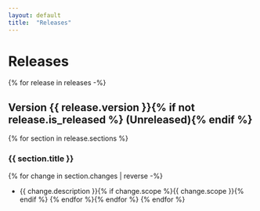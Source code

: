 ```yaml
---
layout: default
title:  "Releases"
---
```


# Releases

{% for release in releases -%}
## Version {{ release.version }}{% if not release.is_released %} (Unreleased){% endif %}
{% for section in release.sections %}
### {{ section.title }}

{% for change in section.changes | reverse -%}
- {{ change.description }}{% if change.scope %}{{ change.scope }}{% endif %}
{% endfor %}{% endfor %}
{% endfor %}
